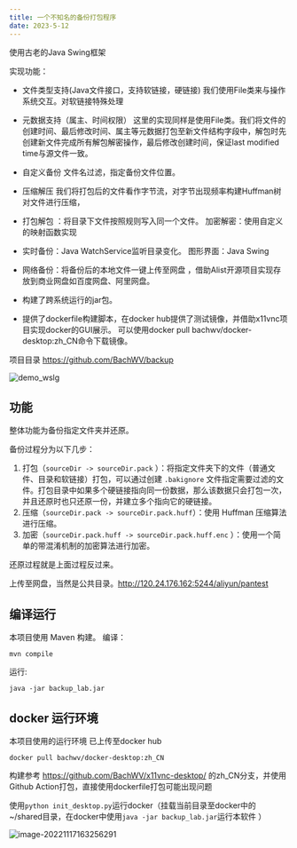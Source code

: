 ```yaml
---
title: 一个不知名的备份打包程序
date: 2023-5-12
---
```

使用古老的Java Swing框架


实现功能：
- 文件类型支持(Java文件接口，支持软链接，硬链接)
我们使用File类来与操作系统交互。对软链接特殊处理
- 元数据支持（属主、时间权限）
这里的实现同样是使用File类。我们将文件的创建时间、最后修改时间、属主等元数据打包至新文件结构字段中，解包时先创建新文件完成所有解包解密操作，最后修改创建时间，保证last modified time与源文件一致。
- 自定义备份
文件名过滤，指定备份文件位置。
- 压缩解压
我们将打包后的文件看作字节流，对字节出现频率构建Huffman树对文件进行压缩，
- 打包解包 ：将目录下文件按照规则写入同一个文件。
加密解密：使用自定义的映射函数实现
- 实时备份：Java WatchService监听目录变化。
图形界面：Java Swing
- 网络备份：将备份后的本地文件一键上传至网盘 ，借助Alist开源项目实现存放到商业网盘如百度网盘、阿里网盘。

- 构建了跨系统运行的jar包。
- 提供了dockerfile构建脚本，在docker hub提供了测试镜像，并借助x11vnc项目实现docker的GUI展示。
可以使用docker pull bachwv/docker-desktop:zh_CN命令下载镜像。

项目目录 https://github.com/BachWV/backup


![demo_wslg](https://s2.loli.net/2022/11/17/MF7LErvhaoye5SD.png)



## 功能

整体功能为备份指定文件夹并还原。

备份过程分为以下几步：

1. 打包（`sourceDir -> sourceDir.pack` ）：将指定文件夹下的文件（普通文件、目录和软链接）打包，可以通过创建 `.bakignore` 文件指定需要过滤的文件。打包目录中如果多个硬链接指向同一份数据，那么该数据只会打包一次，并且还原时也只还原一份，并建立多个指向它的硬链接。
2. 压缩（`sourceDir.pack -> sourceDir.pack.huff`）：使用 Huffman 压缩算法进行压缩。
3. 加密（`sourceDir.pack.huff -> sourceDir.pack.huff.enc` ）：使用一个简单的带混淆机制的加密算法进行加密。

还原过程就是上面过程反过来。

上传至网盘，当然是公共目录。http://120.24.176.162:5244/aliyun/pantest

## 编译运行

本项目使用 Maven 构建。
编译：

```shell
mvn compile
```

运行:

```shell
java -jar backup_lab.jar
```
## docker 运行环境

本项目使用的运行环境 已上传至docker hub

```shell
docker pull bachwv/docker-desktop:zh_CN
```

构建参考
https://github.com/BachWV/x11vnc-desktop/
的zh_CN分支，并使用Github Action打包，直接使用dockerfile打包可能出现问题

使用`python init_desktop.py`运行docker（挂载当前目录至docker中的~/shared目录，在docker中使用`java -jar backup_lab.jar`运行本软件 ）

![image-20221117163256291](https://s2.loli.net/2022/11/17/FSWDYUKEZHPeqIb.png)
